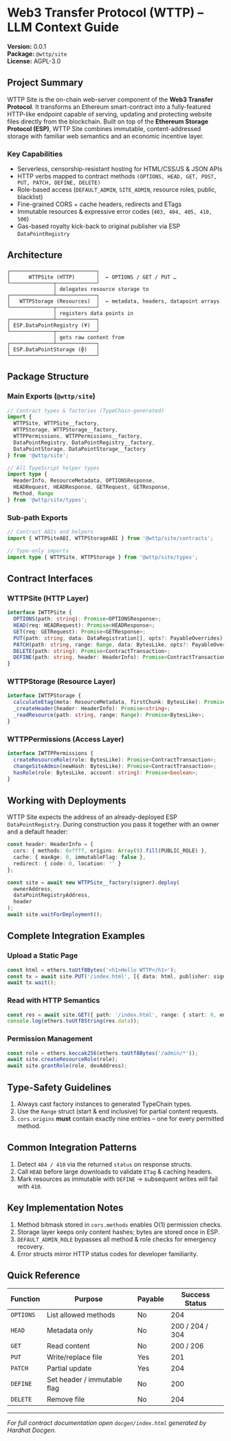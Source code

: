 # Web3 Transfer Protocol (WTTP) – LLM Context Guide

**Version:** 0.0.1  
**Package:** `@wttp/site`  
**License:** AGPL-3.0

## Project Summary

WTTP Site is the on-chain web-server component of the **Web3 Transfer Protocol**. It transforms an Ethereum smart-contract into a fully-featured HTTP-like endpoint capable of serving, updating and protecting website files directly from the blockchain. Built on top of the **Ethereum Storage Protocol (ESP)**, WTTP Site combines immutable, content-addressed storage with familiar web semantics and an economic incentive layer.

### Key Capabilities
- Serverless, censorship-resistant hosting for HTML/CSS/JS & JSON APIs
- HTTP verbs mapped to contract methods `(OPTIONS, HEAD, GET, POST, PUT, PATCH, DEFINE, DELETE)`
- Role-based access (`DEFAULT_ADMIN`, `SITE_ADMIN`, resource roles, public, blacklist)
- Fine-grained CORS + cache headers, redirects and ETags
- Immutable resources & expressive error codes (`403, 404, 405, 410, 500`)
- Gas-based royalty kick-back to original publisher via ESP `DataPointRegistry`

## Architecture

```
┌────────────────────────────┐
│      WTTPSite (HTTP)       │  ← OPTIONS / GET / PUT …
└──────────────┬─────────────┘
               │ delegates resource storage to
┌──────────────┴─────────────┐
│   WTTPStorage (Resources)  │  ← metadata, headers, datapoint arrays
└──────────────┬─────────────┘
               │ registers data points in
┌──────────────┴─────────────┐
│ ESP.DataPointRegistry (¥)  │
└──────────────┬─────────────┘
               │ gets raw content from
┌──────────────┴─────────────┐
│ ESP.DataPointStorage (╬)   │
└────────────────────────────┘
```

## Package Structure

### Main Exports (`@wttp/site`)
```typescript
// Contract types & factories (TypeChain-generated)
import {
  WTTPSite, WTTPSite__factory,
  WTTPStorage, WTTPStorage__factory,
  WTTPPermissions, WTTPPermissions__factory,
  DataPointRegistry, DataPointRegistry__factory,
  DataPointStorage, DataPointStorage__factory
} from '@wttp/site';

// All TypeScript helper types
import type {
  HeaderInfo, ResourceMetadata, OPTIONSResponse,
  HEADRequest, HEADResponse, GETRequest, GETResponse,
  Method, Range
} from '@wttp/site/types';
```

### Sub-path Exports
```typescript
// Contract ABIs and helpers
import { WTTPSiteABI, WTTPStorageABI } from '@wttp/site/contracts';

// Type-only imports
import type { WTTPSite, WTTPStorage } from '@wttp/site/types';
```

## Contract Interfaces

### WTTPSite (HTTP Layer)
```typescript
interface IWTTPSite {
  OPTIONS(path: string): Promise<OPTIONSResponse>;
  HEAD(req: HEADRequest): Promise<HEADResponse>;
  GET(req: GETRequest): Promise<GETResponse>;
  PUT(path: string, data: DataRegistration[], opts?: PayableOverrides): Promise<ContractTransaction>;
  PATCH(path: string, range: Range, data: BytesLike, opts?: PayableOverrides): Promise<ContractTransaction>;
  DELETE(path: string): Promise<ContractTransaction>;
  DEFINE(path: string, header: HeaderInfo): Promise<ContractTransaction>;
}
```

### WTTPStorage (Resource Layer)
```typescript
interface IWTTPStorage {
  calculateEtag(meta: ResourceMetadata, firstChunk: BytesLike): Promise<string>;
  _createHeader(header: HeaderInfo): Promise<string>;
  _readResource(path: string, range: Range): Promise<BytesLike>;
}
```

### WTTPPermissions (Access Layer)
```typescript
interface IWTTPPermissions {
  createResourceRole(role: BytesLike): Promise<ContractTransaction>;
  changeSiteAdmin(newHash: BytesLike): Promise<ContractTransaction>;
  hasRole(role: BytesLike, account: string): Promise<boolean>;
}
```

## Working with Deployments

WTTP Site expects the address of an already-deployed ESP `DataPointRegistry`. During construction you pass it together with an owner and a default header:

```typescript
const header: HeaderInfo = {
  cors: { methods: 0xffff, origins: Array(9).fill(PUBLIC_ROLE) },
  cache: { maxAge: 0, immutableFlag: false },
  redirect: { code: 0, location: '' }
};

const site = await new WTTPSite__factory(signer).deploy(
  ownerAddress,
  dataPointRegistryAddress,
  header
);
await site.waitForDeployment();
```

## Complete Integration Examples

### Upload a Static Page
```typescript
const html = ethers.toUtf8Bytes('<h1>Hello WTTP</h1>');
const tx = await site.PUT('/index.html', [{ data: html, publisher: signer.address }]);
await tx.wait();
```

### Read with HTTP Semantics
```typescript
const res = await site.GET({ path: '/index.html', range: { start: 0, end: html.length } });
console.log(ethers.toUtf8String(res.data));
```

### Permission Management
```typescript
const role = ethers.keccak256(ethers.toUtf8Bytes('/admin/*'));
await site.createResourceRole(role);
await site.grantRole(role, devAddress);
```

## Type-Safety Guidelines
1. Always cast factory instances to generated TypeChain types.
2. Use the `Range` struct (start & end inclusive) for partial content requests.
3. `cors.origins` **must** contain exactly nine entries – one for every permitted method.

## Common Integration Patterns
1. Detect `404 / 410` via the returned `status` on response structs.
2. Call `HEAD` before large downloads to validate `ETag` & caching headers.
3. Mark resources as immutable with `DEFINE` → subsequent writes will fail with `410`.

## Key Implementation Notes
1. Method bitmask stored in `cors.methods` enables O(1) permission checks.
2. Storage layer keeps only content hashes; bytes are stored once in ESP.
3. `DEFAULT_ADMIN_ROLE` bypasses all method & role checks for emergency recovery.
4. Error structs mirror HTTP status codes for developer familiarity.

## Quick Reference

| Function | Purpose | Payable | Success Status |
|----------|---------|---------|----------------|
| `OPTIONS` | List allowed methods | No | 204 |
| `HEAD` | Metadata only | No | 200 / 204 / 304 |
| `GET` | Read content | No | 200 / 206 |
| `PUT` | Write/replace file | Yes | 201 |
| `PATCH` | Partial update | Yes | 204 |
| `DEFINE` | Set header / immutable flag | No | 200 |
| `DELETE` | Remove file | No | 204 |

---
*For full contract documentation open `docgen/index.html` generated by Hardhat Docgen.* 